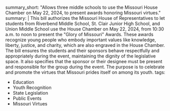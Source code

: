 summary_short: "Allows three middle schools to use the Missouri House Chamber on May 22, 2024, to present awards honoring Missouri virtues."
summary: |
  This bill authorizes the Missouri House of Representatives to let students from Riverbend Middle School, St. Clair Junior High School, and Union Middle School use the House Chamber on May 22, 2024, from 10:30 a.m. to noon to present the "Glory of Missouri" Awards. These awards recognize young people who embody important values like knowledge, liberty, justice, and charity, which are also engraved in the House Chamber. The bill ensures the students and their sponsors behave respectfully and appropriately during the event, maintaining the dignity of the legislative space. It also specifies that the sponsor or their designee must be present and responsible for the group during the event. The purpose is to celebrate and promote the virtues that Missouri prides itself on among its youth.
tags:
  - Education
  - Youth Recognition
  - State Legislation
  - Public Events
  - Missouri Virtues
